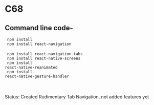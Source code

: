 # C68

<h2>Command line code-</h2>

<code> npm install </code><br>
<code> npm install react-navigation </code> <br>
<code> npm install react-navigation-tabs </code> <br>
<code> npm install react-native-screens </code> <br>
<code> npm install react-native-reanimated </code> <br>
<code> npm install react-native-gesture-handler </code> <br>

<br><br>
Status: Created Rudimentary Tab Navigation, not added features yet
